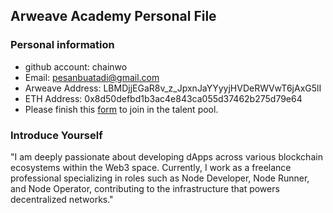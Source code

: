 ## Arweave Academy Personal File

### Personal information

- github account: chainwo
- Email: pesanbuatadi@gmail.com
- Arweave Address: LBMDjjEGaR8v_z_JpxnJaYYyyjHVDeRWVwT6jAxG5lI
- ETH Address: 0x8d50defbd1b3ac4e843ca055d37462b275d79e64
- Please finish this [form](https://docs.google.com/forms/d/e/1FAIpQLSfWA5fIIcBgmRppm3jNz5vmf9Mai_QMVil-2pO4r7YKn_Zhtw/viewform?usp=sf_link) to join in the talent pool.

### Introduce Yourself
 "I am deeply passionate about developing dApps across various blockchain ecosystems within the Web3 space. Currently, I work as a freelance professional specializing in roles such as Node Developer, Node Runner, and Node Operator, contributing to the infrastructure that powers decentralized networks."
